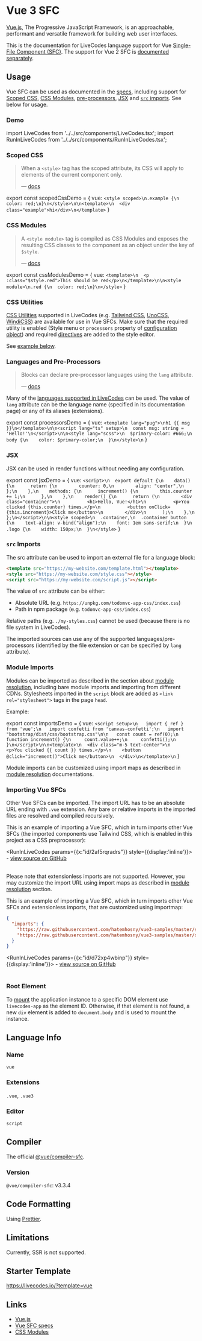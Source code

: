 # Vue 3 SFC

[Vue.js](https://vuejs.org/), The Progressive JavaScript Framework, is an approachable, performant and versatile framework for building web user interfaces.

This is the documentation for LiveCodes language support for Vue [Single-File Component (SFC)](https://vuejs.org/api/sfc-spec.html). The support for Vue 2 SFC is [documented separately](./vue2.md).

## Usage

Vue SFC can be used as documented in the [specs](https://vuejs.org/api/sfc-spec.html), including support for [Scoped CSS](https://vuejs.org/api/sfc-css-features.html#scoped-css), [CSS Modules](https://vuejs.org/api/sfc-css-features.html#css-modules), [pre-processors](https://vuejs.org/api/sfc-spec.html#pre-processors), [JSX](https://vuejs.org/guide/extras/render-function.html#jsx-tsx) and [`src` imports](https://vuejs.org/api/sfc-spec.html#src-imports). See below for usage.

### Demo

import LiveCodes from '../../src/components/LiveCodes.tsx';
import RunInLiveCodes from '../../src/components/RunInLiveCodes.tsx';

<LiveCodes template="vue" height="400"></LiveCodes>

### Scoped CSS

> When a `<style>` tag has the scoped attribute, its CSS will apply to elements of the current component only.
>
> — [docs](https://vuejs.org/api/sfc-css-features.html#scoped-css)

export const scopedCssDemo = { vue: `<style scoped>\n.example {\n  color: red;\n}\n</style>\n\n<template>\n  <div class="example">hi</div>\n</template>` }

<RunInLiveCodes params={scopedCssDemo} code={scopedCssDemo.vue} language="html" formatCode={false}></RunInLiveCodes>

### CSS Modules

> A `<style module>` tag is compiled as CSS Modules and exposes the resulting CSS classes to the component as an object under the key of `$style`.
>
> — [docs](https://vuejs.org/api/sfc-css-features.html#css-modules)

export const cssModulesDemo = { vue: `<template>\n  <p :class="$style.red">This should be red</p>\n</template>\n\n<style module>\n.red {\n  color: red;\n}\n</style>` }

<RunInLiveCodes params={cssModulesDemo} code={cssModulesDemo.vue} language="html" formatCode={false}></RunInLiveCodes>

### CSS Utilities

[CSS Utilities](../features/css.md#css-processors) supported in LiveCodes (e.g. [Tailwind CSS](./tailwindcss.md), [UnoCSS](./unocss.md), [WindiCSS](./windicss.md)) are available for use in Vue SFCs. Make sure that the required utility is enabled (Style menu or `processors` property of [configuration object](../configuration/configuration-object.md#processors)) and required [directives](https://tailwindcss.com/docs/functions-and-directives#tailwind) are added to the style editor.

See [example below](#importing-vue-sfcs).

### Languages and Pre-Processors

> Blocks can declare pre-processor languages using the `lang` attribute.
>
> — [docs](https://vuejs.org/api/sfc-spec.html#pre-processors)

Many of the [languages supported in LiveCodes](./index.md) can be used. The value of `lang` attribute can be the language name (specified in its documentation page) or any of its aliases (extensions).

export const processorsDemo = { vue: `<template lang="pug">\nh1 {{ msg }}\n</template>\n\n<script lang="ts" setup>\n  const msg: string = 'Hello!'\n</script>\n\n<style lang="scss">\n  $primary-color: #666;\n  body {\n    color: $primary-color;\n  }\n</style>\n` }

<RunInLiveCodes params={processorsDemo} code={processorsDemo.vue} language="html" formatCode={false}></RunInLiveCodes>

### JSX

JSX can be used in render functions without needing any configuration.

export const jsxDemo = { vue: `<script>\n  export default {\n    data() {\n      return {\n        counter: 0,\n        align: "center",\n      };\n    },\n    methods: {\n      increment() {\n        this.counter += 1;\n      },\n    },\n    render() {\n      return (\n        <div class="container">\n          <h1>Hello, Vue!</h1>\n          <p>You clicked {this.counter} times.</p>\n          <button onClick={this.increment}>Click me</button>\n        </div>\n      );\n    },\n  };\n</script>\n\n<style scoped>\n  .container,\n  .container button {\n    text-align: v-bind("align");\n    font: 1em sans-serif;\n  }\n  .logo {\n    width: 150px;\n  }\n</style>` }

<RunInLiveCodes params={jsxDemo} code={jsxDemo.vue} language="html" formatCode={false}></RunInLiveCodes>

### `src` Imports

The src attribute can be used to import an external file for a language block:

```html
<template src="https://my-website.com/template.html"></template>
<style src="https://my-website.com/style.css"></style>
<script src="https://my-website.com/script.js"></script>
```

The value of `src` attribute can be either:

- Absolute URL (e.g. `https://unpkg.com/todomvc-app-css/index.css`)
- Path in npm package (e.g. `todomvc-app-css/index.css`)

Relative paths (e.g. `./my-styles.css`) cannot be used (because there is no file system in LiveCodes).

The imported sources can use any of the supported languages/pre-processors (identified by the file extension or can be specified by `lang` attribute).

### Module Imports

Modules can be imported as described in the section about [module resolution](../features/module-resolution.md), including bare module imports and importing from different CDNs. Stylesheets imported in the `script` block are added as `<link rel="stylesheet">` tags in the page `head`.

Example:

export const importsDemo = { vue: `<script setup>\n   import { ref } from 'vue';\n   import confetti from 'canvas-confetti';\n   import "bootstrap/dist/css/bootstrap.css"\n\n   const count = ref(0);\n   function increment() {\n     count.value++;\n     confetti();\n   }\n</script>\n\n<template>\n  <div class="m-5 text-center">\n    <p>You clicked {{ count }} times.</p>\n    <button @click="increment()">Click me</button>\n  </div>\n</template>\n` }

<RunInLiveCodes params={importsDemo} code={importsDemo.vue} language="html" formatCode={false}></RunInLiveCodes>

Module imports can be customized using import maps as described in [module resolution](../features/module-resolution.md#custom-module-resolution) documentations.

### Importing Vue SFCs

Other Vue SFCs can be imported. The import URL has to be an absolute URL ending with `.vue` extension. Any bare or relative imports in the imported files are resolved and compiled recursively.

This is an example of importing a Vue SFC, which in turn imports other Vue SFCs (the imported components use Tailwind CSS, which is enabled in this project as a CSS preprocessor):

<RunInLiveCodes params={{x:"id/2af5rqradrs"}} style={{display:'inline'}}></RunInLiveCodes> - <a href="https://github.com/hatemhosny/simple-vue-counter" target="_blank" rel="noopener noreferrer">view source on GitHub</a><br /><br />

<LiveCodes import="id/2af5rqradrs"></LiveCodes>

Please note that extensionless imports are not supported. However, you may customize the import URL using import maps as described in [module resolution](../features/module-resolution.md#custom-module-resolution) section.

This is an example of importing a Vue SFC, which in turn imports other Vue SFCs and extensionless imports, that are customized using importmap:

```json title="Custom Settings"
{
  "imports": {
    "https://raw.githubusercontent.com/hatemhosny/vue3-samples/master/src/composable/useTodoList": "https://raw.githubusercontent.com/hatemhosny/vue3-samples/master/src/composable/useTodoList.js",
    "https://raw.githubusercontent.com/hatemhosny/vue3-samples/master/src/composable/useMousePosition": "https://raw.githubusercontent.com/hatemhosny/vue3-samples/master/src/composable/useMousePosition.js"
  }
}
```

<RunInLiveCodes params={{x:"id/d72xp4wbinp"}} style={{display:'inline'}}></RunInLiveCodes> - <a href="https://github.com/hatemhosny/vue3-samples" target="_blank" rel="noopener noreferrer">view source on GitHub</a><br /><br />

<LiveCodes import="id/d72xp4wbinp"></LiveCodes>

### Root Element

To [mount](https://vuejs.org/api/application.html#app-mount) the application instance to a specific DOM element use `livecodes-app` as the element ID. Otherwise, if that element is not found, a new `div` element is added to `document.body` and is used to mount the instance.

## Language Info

### Name

`vue`

### Extensions

`.vue`, `.vue3`

### Editor

`script`

## Compiler

The official [@vue/compiler-sfc](https://github.com/vuejs/core/tree/main/packages/compiler-sfc).

### Version

`@vue/compiler-sfc`: v3.3.4

## Code Formatting

Using [Prettier](https://prettier.io/).

## Limitations

Currently, SSR is not supported.

## Starter Template

https://livecodes.io/?template=vue

## Links

- [Vue.js](https://vuejs.org/)
- [Vue SFC specs](https://vuejs.org/api/sfc-spec.html)
- [CSS Modules](https://github.com/css-modules/css-modules)
